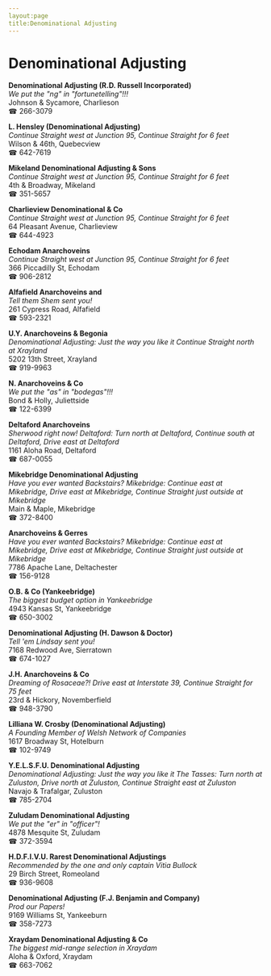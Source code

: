 ```yaml
---
layout:page
title:Denominational Adjusting
---
```

# Denominational Adjusting

**Denominational Adjusting (R.D. Russell Incorporated)**  
_We put the "ng" in "fortunetelling"!!!_  
Johnson & Sycamore, Charlieson  
☎ 266-3079



**L. Hensley (Denominational Adjusting)**  
_Continue Straight west at Junction 95, Continue Straight for 6 feet_  
Wilson & 46th, Quebecview  
☎ 642-7619



**Mikeland Denominational Adjusting & Sons**  
_Continue Straight west at Junction 95, Continue Straight for 6 feet_  
4th & Broadway, Mikeland  
☎ 351-5657



**Charlieview Denominational & Co**  
_Continue Straight west at Junction 95, Continue Straight for 6 feet_  
64 Pleasant Avenue, Charlieview  
☎ 644-4923



**Echodam Anarchoveins**  
_Continue Straight west at Junction 95, Continue Straight for 6 feet_  
366 Piccadilly St, Echodam  
☎ 906-2812



**Alfafield Anarchoveins and**  
_Tell them Shem sent you!_  
261 Cypress Road, Alfafield  
☎ 593-2321



**U.Y. Anarchoveins & Begonia**  
_Denominational Adjusting: Just the way you like it 
Continue Straight north at Xrayland_  
5202 13th Street, Xrayland  
☎ 919-9963



**N. Anarchoveins & Co**  
_We put the "as" in "bodegas"!!!_  
Bond & Holly, Juliettside  
☎ 122-6399



**Deltaford Anarchoveins**  
_Sherwood right now! 
Deltaford: Turn north at Deltaford, Continue south at Deltaford, Drive east at Deltaford_  
1161 Aloha Road, Deltaford  
☎ 687-0055



**Mikebridge Denominational Adjusting**  
_Have you ever wanted Backstairs? 
Mikebridge: Continue east at Mikebridge, Drive east at Mikebridge, Continue Straight just outside at Mikebridge_  
Main & Maple, Mikebridge  
☎ 372-8400



**Anarchoveins & Gerres**  
_Have you ever wanted Backstairs? 
Mikebridge: Continue east at Mikebridge, Drive east at Mikebridge, Continue Straight just outside at Mikebridge_  
7786 Apache Lane, Deltachester  
☎ 156-9128



**O.B. & Co (Yankeebridge)**  
_The biggest budget option in Yankeebridge_  
4943 Kansas St, Yankeebridge  
☎ 650-3002



**Denominational Adjusting (H. Dawson & Doctor)**  
_Tell 'em Lindsay sent you!_  
7168 Redwood Ave, Sierratown  
☎ 674-1027



**J.H. Anarchoveins & Co**  
_Dreaming of Rosaceae?! 
Drive east at Interstate 39, Continue Straight for 75 feet_  
23rd & Hickory, Novemberfield  
☎ 948-3790



**Lilliana W. Crosby (Denominational Adjusting)**  
_A Founding Member of Welsh Network of Companies_  
1617 Broadway St, Hotelburn  
☎ 102-9749



**Y.E.L.S.F.U. Denominational Adjusting**  
_Denominational Adjusting: Just the way you like it 
The Tasses: Turn north at Zuluston, Drive north at Zuluston, Continue Straight east at Zuluston_  
Navajo & Trafalgar, Zuluston  
☎ 785-2704



**Zuludam Denominational Adjusting**  
_We put the "er" in "officer"!_  
4878 Mesquite St, Zuludam  
☎ 372-3594



**H.D.F.I.V.U. Rarest Denominational Adjustings**  
_Recommended by the one and only captain Vitia Bullock_  
29 Birch Street, Romeoland  
☎ 936-9608



**Denominational Adjusting (F.J. Benjamin and Company)**  
_Prod our Papers!_  
9169 Williams St, Yankeeburn  
☎ 358-7273



**Xraydam Denominational Adjusting & Co**  
_The biggest mid-range selection in Xraydam_  
Aloha & Oxford, Xraydam  
☎ 663-7062



